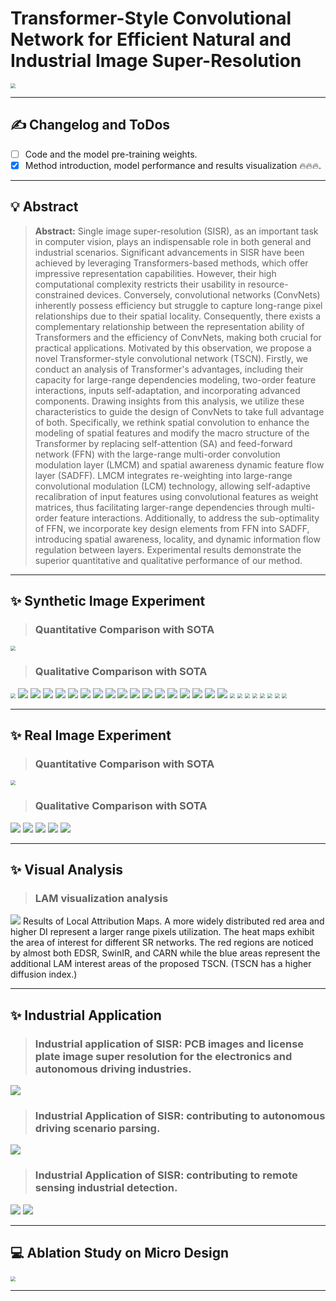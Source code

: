 # **Transformer-Style Convolutional Network for Efficient Natural and Industrial Image Super-Resolution**
<img src="https://github.com/liux520/TSCN/blob/main/images/Complexity.png" style="zoom:50%;" />

<hr />

## :writing_hand: Changelog and ToDos
- [ ] Code and the model pre-training weights.
- [x] Method introduction, model performance and results visualization  :fire::fire::fire:.

<hr />

## :bulb: Abstract
> **Abstract:** Single image super-resolution (SISR), as an important task in computer vision, plays an indispensable role in both general and industrial scenarios. Significant advancements in SISR have been achieved by leveraging Transformers-based methods, which offer impressive representation capabilities. However, their high computational complexity restricts their usability in resource-constrained devices. Conversely, convolutional networks (ConvNets) inherently possess efficiency but struggle to capture long-range pixel relationships due to their spatial locality. Consequently, there exists a complementary relationship between the representation ability of Transformers and the efficiency of ConvNets, making both crucial for practical applications. Motivated by this observation, we propose a novel Transformer-style convolutional network (TSCN). 
> Firstly, we conduct an analysis of Transformer's advantages, including their capacity for large-range dependencies modeling, two-order feature interactions, inputs self-adaptation, and incorporating advanced components. Drawing insights from this analysis, we utilize these characteristics to guide the design of ConvNets to take full advantage of both. Specifically, we rethink spatial convolution to enhance the modeling of spatial features and modify the macro structure of the Transformer by replacing self-attention (SA) and feed-forward network (FFN) with the large-range multi-order convolution modulation layer (LMCM) and spatial awareness dynamic feature flow layer (SADFF). LMCM integrates re-weighting into large-range convolutional modulation (LCM) technology, allowing self-adaptive recalibration of input features using convolutional features as weight matrices, thus facilitating larger-range dependencies through multi-order feature interactions. Additionally, to address the sub-optimality of FFN, we incorporate key design elements from FFN into SADFF, introducing spatial awareness, locality, and dynamic information flow regulation between layers. Experimental results demonstrate the superior quantitative and qualitative performance of our method.

<hr />

## :sparkles: Synthetic Image Experiment
> ### Quantitative Comparison with SOTA
<img src="https://github.com/liux520/TSCN/blob/main/images/Quan.png" style="zoom:50%;" />

> ### Qualitative Comparison with SOTA
<img src="https://github.com/liux520/TSCN/blob/main/images/Qualitative.png" style="zoom:50%;" />
<img src="https://github.com/liux520/TSCN/blob/main/images/u100-044.png" style="zoom:100%;" />
<img src="https://github.com/liux520/TSCN/blob/main/images/u100-034.png" style="zoom:100%;" />
<img src="https://github.com/liux520/TSCN/blob/main/images/u100-027.png" style="zoom:100%;" />
<img src="https://github.com/liux520/TSCN/blob/main/images/u100-024.png" style="zoom:100%;" />
<img src="https://github.com/liux520/TSCN/blob/main/images/u100-008.png" style="zoom:100%;" />
<img src="https://github.com/liux520/TSCN/blob/main/images/u100-004.png" style="zoom:100%;" />
<img src="https://github.com/liux520/TSCN/blob/main/images/u100-084.png" style="zoom:100%;" />
<img src="https://github.com/liux520/TSCN/blob/main/images/u100-046.png" style="zoom:100%;" />
<img src="https://github.com/liux520/TSCN/blob/main/images/set14-ppt3.png" style="zoom:100%;" />
<img src="https://github.com/liux520/TSCN/blob/main/images/set14-baboon.png" style="zoom:100%;" />
<img src="https://github.com/liux520/TSCN/blob/main/images/set14-comic.png" style="zoom:100%;" />
<img src="https://github.com/liux520/TSCN/blob/main/images/set14-flowers.png" style="zoom:100%;" />
<img src="https://github.com/liux520/TSCN/blob/main/images/set14-foreman.png" style="zoom:100%;" />
<img src="https://github.com/liux520/TSCN/blob/main/images/set14-zebra.png" style="zoom:100%;" />
<img src="https://github.com/liux520/TSCN/blob/main/images/set5-bird.png" style="zoom:100%;" />
<img src="https://github.com/liux520/TSCN/blob/main/images/set5-bead.png" style="zoom:100%;" />
<img src="https://github.com/liux520/TSCN/blob/main/images/set5-woman.png" style="zoom:100%;" />
<img src="https://github.com/liux520/TSCN/blob/main/images/set5_baby.gif" style="zoom:50%;" />
<img src="https://github.com/liux520/TSCN/blob/main/images/set5_butterfly.gif" style="zoom:50%;" />
<img src="https://github.com/liux520/TSCN/blob/main/images/set14_bridge.gif" style="zoom:50%;" />
<img src="https://github.com/liux520/TSCN/blob/main/images/set14_coastguard.gif" style="zoom:50%;" />
<img src="https://github.com/liux520/TSCN/blob/main/images/set14_lenna.gif" style="zoom:50%;" />
<img src="https://github.com/liux520/TSCN/blob/main/images/set14_man.gif" style="zoom:50%;" />
<img src="https://github.com/liux520/TSCN/blob/main/images/set14_monarch.gif" style="zoom:50%;" />
<img src="https://github.com/liux520/TSCN/blob/main/images/set14_pepper.gif" style="zoom:50%;" />

<hr />

## :sparkles: Real Image Experiment
> ### Quantitative Comparison with SOTA
<img src="https://github.com/liux520/TSCN/blob/main/images/realquan.png" style="zoom:50%;" />

> ### Qualitative Comparison with SOTA
<img src="https://github.com/liux520/TSCN/blob/main/images/realsr-1.png" style="zoom:100%;" />
<img src="https://github.com/liux520/TSCN/blob/main/images/realsr-2.png" style="zoom:100%;" />
<img src="https://github.com/liux520/TSCN/blob/main/images/realsr-3.png" style="zoom:100%;" />
<img src="https://github.com/liux520/TSCN/blob/main/images/realsr-4.png" style="zoom:100%;" />
<img src="https://github.com/liux520/TSCN/blob/main/images/realsr-5.png" style="zoom:100%;" />

<hr />

## :sparkles: Visual Analysis
> ### LAM visualization analysis
<img src="https://github.com/liux520/TSCN/blob/main/images/LAM.png" style="zoom:100%;" />
Results of Local Attribution Maps. A more widely distributed red area and higher DI represent a larger range pixels utilization. The heat maps exhibit the area of interest for different SR networks. The red regions are noticed by almost both EDSR, SwinIR, and CARN while the blue areas represent the additional LAM interest areas of the proposed TSCN. (TSCN has a higher diffusion index.)

<hr />

## :sparkles: Industrial Application
> ### Industrial application of SISR: PCB images and license plate image super resolution for the electronics and autonomous driving industries.
<img src="https://github.com/liux520/TSCN/blob/main/images/Industrial.png" style="zoom:100%;" />

> ### Industrial Application of SISR: contributing to autonomous driving scenario parsing.
<img src="https://github.com/liux520/TSCN/blob/main/images/seg-3.png" style="zoom:100%;" />

> ### Industrial Application of SISR: contributing to remote sensing industrial detection.
<img src="https://github.com/liux520/TSCN/blob/main/images/app-detect-1-1.png" style="zoom:100%;" />
<img src="https://github.com/liux520/TSCN/blob/main/images/app-detect-2-1.png" style="zoom:100%;" />

<hr /> 

## :computer: Ablation Study on Micro Design

<img src="https://github.com/liux520/TSCN/blob/main/images/Ab.png" style="zoom:50%;" />


<hr />
